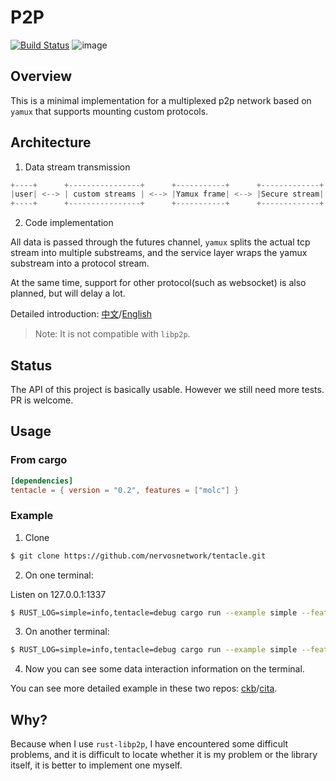 # P2P

[![Build Status](https://api.travis-ci.org/nervosnetwork/tentacle.svg?branch=master)](https://travis-ci.org/nervosnetwork/tentacle)
![image](https://img.shields.io/badge/rustc-1.42-blue.svg)

## Overview

This is a minimal implementation for a multiplexed p2p network based on `yamux` that supports mounting custom protocols.

## Architecture

1. Data stream transmission

```rust
+----+      +----------------+      +-----------+      +-------------+      +----------+      +------+
|user| <--> | custom streams | <--> |Yamux frame| <--> |Secure stream| <--> |TCP stream| <--> |remote|
+----+      +----------------+      +-----------+      +-------------+      +----------+      +------+
```

2. Code implementation

All data is passed through the futures channel, `yamux` splits the actual tcp stream into multiple substreams,
and the service layer wraps the yamux substream into a protocol stream.

At the same time, support for other protocol(such as websocket) is also planned, but will delay a lot.

Detailed introduction: [中文](./docs/introduction_zh.md)/[English](./docs/introduction_en.md)

> Note: It is not compatible with `libp2p`.

## Status

The API of this project is basically usable. However we still need more tests. PR is welcome.

## Usage

### From cargo

```toml
[dependencies]
tentacle = { version = "0.2", features = ["molc"] }
```

### Example

1. Clone

```bash
$ git clone https://github.com/nervosnetwork/tentacle.git
```

2. On one terminal:

Listen on 127.0.0.1:1337
```bash
$ RUST_LOG=simple=info,tentacle=debug cargo run --example simple --features molc -- server
```

3. On another terminal:

```bash
$ RUST_LOG=simple=info,tentacle=debug cargo run --example simple --features molc
```

4. Now you can see some data interaction information on the terminal.

You can see more detailed example in these two repos: [ckb](https://github.com/nervosnetwork/ckb)/[cita](https://github.com/cryptape/cita).

## Why?

Because when I use `rust-libp2p`, I have encountered some difficult problems,
and it is difficult to locate whether it is my problem or the library itself,
it is better to implement one myself.
